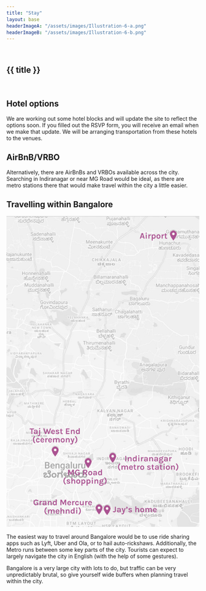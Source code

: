 ```yaml
---
title: "Stay"
layout: base
headerImageA: "/assets/images/Illustration-6-a.png"
headerImageB: "/assets/images/Illustration-6-b.png"
---
```


<section class="page__header">
    <figure class="header__image left"><img src="{{ headerImageA }}" alt=""></figure>
    <h1 class="header__title">{{ title }}</h1>
    <figure class="header__image right"><img src="{{ headerImageB }}" alt=""></figure>
</section>
<section class="page__section">
    <article class="page__row">
        <div class="page__column">
            <h2 class="page__title">Hotel options</h2>
        </div>
        <div class="page__column">
            <p class="page__description">We are working out some hotel blocks and will update the site to reflect the options soon. If you filled out the RSVP form, you will receive an email when we make that update. We will be arranging transportation from these hotels to the venues.</p>
        </div>
        <!-- <div class="page__column">
            <h3 class="page__description-title">Grand Mercure</h3>
            <p class="page__description">Nisi, posuere cursus laoreet urna interdum aenean dis non. Eget cursus facilisis etiam gravida. Sit nunc tincidunt dolor nunc mattis a id duis. Convallis neque, aliquet lacus aenean vitae, est justo, diam, ut.</p>
            <div class="page__buttons">
                <a href="" class="page__button">Visit website</a>
                <a href="" class="page__button">View on map</a>
            </div>
        </div> -->
    </article>
    <article class="page__row">
        <div class="page__column">
            <h2 class="page__title">AirBnB/VRBO</h2>
        </div>
        <div class="page__column">
            <p class="page__description">Alternatively, there are AirBnBs and VRBOs available across the city. Searching in Indiranagar or near MG Road would be ideal, as there are metro stations there that would make travel within the city a little easier.</p>
        </div>
    </article>
    <article class="page__row">
        <div class="page__column">
            <h2 class="page__title">Travelling within Bangalore</h2>
            <img class="page__image" src="/assets/images/map-labelled.jpg" alt="bangalore-map">
        </div>
        <div class="page__column">
            <p class="page__description">The easiest way to travel around Bangalore would be to use ride sharing apps such as Lyft, Uber and Ola, or to hail auto-rickshaws. Additionally, the Metro runs between some key parts of the city. Tourists can expect to largely navigate the city in English (with the help of some gestures). </p>
            <p class="page__description">Bangalore is a very large city with lots to do, but traffic can be very unpredictably brutal, so give yourself wide buffers when planning travel within the city. </p>
        </div>
    </article>
</section>
